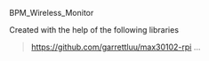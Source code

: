 BPM_Wireless_Monitor

Created with the help of the following libraries
> https://github.com/garrettluu/max30102-rpi
> ...
